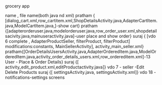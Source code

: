 grocery app

name ,  file name(both java nd xml)
pratham  { [dialog_cart.xml,row_cartitem.xml,ShopDetailsActivity.java,AdapterCartItem.java,ModelCartItem.java,]-show cart}
pratham {[adapterorderuser.java,modelorderuser.java,row_order_user.xml,shopdetailsacivity.java,mainuseractivity.java]-user place and show order}
suraj { [vdo 6 complete , AdapterProductSeller, filterProduct, filterProduct] modifications:constants, MainSellerActivity], activity_main_seller.xml}
pratham{[OrderDetailsUsersActivity.java,AdapterOrderedItem.java,ModelOrderedItem.java,activity_order_details_users.xml,row_ordereditem.xml]-13 User - Place & Order Details}
suraj {[ activity_edit_product.xml,editProductactivity.java]} vdo 7 - seller -Edit Delete Products
suraj {[ settingsActivity.java, settingsActivity.xml]} vdo 18 -notifications-settings screens